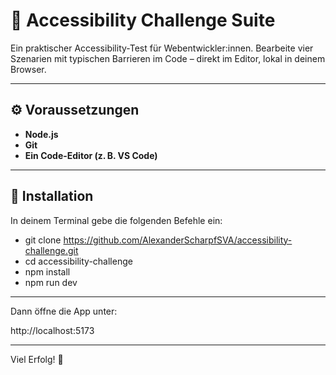 # 🧩 Accessibility Challenge Suite

Ein praktischer Accessibility-Test für Webentwickler:innen.
Bearbeite vier Szenarien mit typischen Barrieren im Code – direkt im Editor, lokal in deinem Browser.

---

## ⚙️ Voraussetzungen

- **Node.js**
- **Git**
- **Ein Code-Editor (z. B. VS Code)**

---

## 🚀 Installation

In deinem Terminal gebe die folgenden Befehle ein:

- git clone https://github.com/AlexanderScharpfSVA/accessibility-challenge.git
- cd accessibility-challenge
- npm install
- npm run dev

---

Dann öffne die App unter:

http://localhost:5173

---

Viel Erfolg! 💪